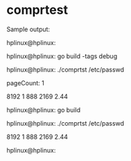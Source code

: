 # comprtest

Sample output:

hplinux@hplinux: 

hplinux@hplinux: go build -tags debug

hplinux@hplinux: ./comprtst /etc/passwd

pageCount: 1

8192            1          888         2169       2.44

hplinux@hplinux: go build

hplinux@hplinux: ./comprtst /etc/passwd

8192            1          888         2169       2.44

hplinux@hplinux:

